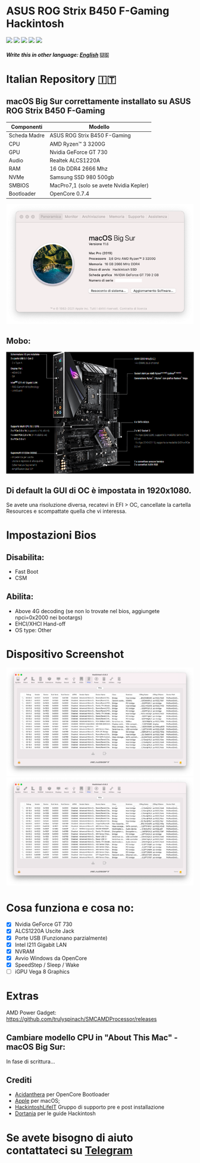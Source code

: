 # ASUS ROG Strix B450 F-Gaming Hackintosh
[![](https://img.shields.io/badge/Gitter%20HL%20Community-Chat-informational?style=flat&logo=gitter&logoColor=white&color=ed1965)](https://gitter.im/Hackintosh-Life-IT/community)
[![](https://img.shields.io/badge/Repository-SASATech-informational?style=flat&logo=apple&logoColor=white&color=9debeb)](https://github.com/SASA-Tech?tab=repositories)
[![](https://img.shields.io/badge/Telegram-HackintoshLifeIT-informational?style=flat&logo=telegram&logoColor=white&color=5fb659)](https://t.me/HackintoshLife_it)
[![](https://img.shields.io/badge/Facebook-HackintoshLifeIT-informational?style=flat&logo=facebook&logoColor=white&color=3a4dc9)](https://www.facebook.com/hackintoshlife/)
[![](https://img.shields.io/badge/Instagram-HackintoshLifeIT-informational?style=flat&logo=instagram&logoColor=white&color=8a178a)](https://www.instagram.com/hackintoshlife.it_official/)
#### *Write this in other language: [English](README.EN.md)* :us:
# Italian Repository 🇮🇹
## macOS Big Sur correttamente installato su ASUS ROG Strix B450 F-Gaming

| Componenti       | Modello                                 |
| ---------------- | ----------------------------------------|
| Scheda Madre     | ASUS ROG Strix B450 F-Gaming            | 
| CPU              | AMD Ryzen™ 3 3200G                      | 
| GPU              | Nvidia GeForce GT 730                   |
| Audio            | Realtek ALCS1220A                       |
| RAM              | 16 Gb DDR4 2666 Mhz                     |
| NVMe             | Samsung SSD 980 500gb                   |
| SMBIOS           | MacPro7,1 (solo se avete Nvidia Kepler) |
| Bootloader       | OpenCore 0.7.4                          |

![infodp0](./Screenshot/AboutThisMac.png)

## Mobo:

![infodp1](./Screenshot/Mobo.PNG)

## Di default la GUI di OC è impostata in 1920x1080.
Se avete una risoluzione diversa, recatevi in EFI > OC, cancellate la cartella Resources e scompattate quella che vi interessa.

# Impostazioni Bios

## Disabilita:

- Fast Boot
- CSM

## Abilita:

- Above 4G decoding (se non lo trovate nel bios, aggiungete npci=0x2000 nei bootargs)
- EHCI/XHCI Hand-off
- OS type: Other
  
# Dispositivo Screenshot
![infodp2](./Screenshot/PCIe.png)
![infodp3](./Screenshot/PCIe2.png)

# Cosa funziona e cosa no:
- [x] Nvidia GeForce GT 730
- [x] ALCS1220A Uscite Jack
- [x] Porte USB (Funzionano parzialmente)
- [x] Intel I211 Gigabit LAN
- [x] NVRAM
- [x] Avvio Windows da OpenCore
- [x] SpeedStep / Sleep / Wake
- [ ] iGPU Vega 8 Graphics

# Extras

AMD Power Gadget: https://github.com/trulyspinach/SMCAMDProcessor/releases

## Cambiare modello CPU in "About This Mac" - macOS Big Sur:

In fase di scrittura...

## Crediti

- [Acidanthera](https://github.com/acidanthera) per OpenCore Bootloader
- [Apple](https://apple.com) per macOS;
- [HackintoshLifeIT](https://github.com/Hackintoshlifeit) Gruppo di supporto pre e post installazione
- [Dortania](https://github.com/dortania) per le guide Hackintosh

# Se avete bisogno di aiuto contattateci su [Telegram](https://t.me/HackintoshLife_it)
